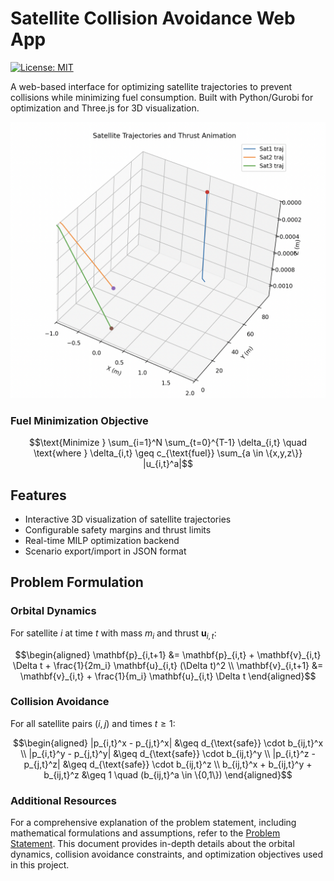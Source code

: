 # Satellite Collision Avoidance Web App

[![License: MIT](https://img.shields.io/badge/License-MIT-yellow.svg)](https://opensource.org/licenses/MIT)

A web-based interface for optimizing satellite trajectories to prevent collisions while minimizing fuel consumption. Built with Python/Gurobi for optimization and Three.js for 3D visualization.

![App Screenshot](./assets/sat-cap.png)

### Fuel Minimization Objective
```math
\text{Minimize } \sum_{i=1}^N \sum_{t=0}^{T-1} \delta_{i,t} \quad \text{where } \delta_{i,t} \geq c_{\text{fuel}} \sum_{a \in \{x,y,z\}} |u_{i,t}^a|
```

## Features
- Interactive 3D visualization of satellite trajectories
- Configurable safety margins and thrust limits
- Real-time MILP optimization backend
- Scenario export/import in JSON format

## Problem Formulation
### Orbital Dynamics
For satellite $i$ at time $t$ with mass $m_i$ and thrust $\mathbf{u}_{i,t}$:

```math
\begin{aligned}
\mathbf{p}_{i,t+1} &= \mathbf{p}_{i,t} + \mathbf{v}_{i,t} \Delta t + \frac{1}{2m_i} \mathbf{u}_{i,t} (\Delta t)^2 \\
\mathbf{v}_{i,t+1} &= \mathbf{v}_{i,t} + \frac{1}{m_i} \mathbf{u}_{i,t} \Delta t
\end{aligned}
```

### Collision Avoidance
For all satellite pairs $(i,j)$ and times $t \geq 1$:
```math
\begin{aligned}
|p_{i,t}^x - p_{j,t}^x| &\geq d_{\text{safe}} \cdot b_{ij,t}^x \\
|p_{i,t}^y - p_{j,t}^y| &\geq d_{\text{safe}} \cdot b_{ij,t}^y \\
|p_{i,t}^z - p_{j,t}^z| &\geq d_{\text{safe}} \cdot b_{ij,t}^z \\
b_{ij,t}^x + b_{ij,t}^y + b_{ij,t}^z &\geq 1 \quad (b_{ij,t}^a \in \{0,1\})
\end{aligned}
```

### Additional Resources

For a comprehensive explanation of the problem statement, including mathematical formulations and assumptions, refer to the [Problem Statement](./assets/problem_statement.md). This document provides in-depth details about the orbital dynamics, collision avoidance constraints, and optimization objectives used in this project.



